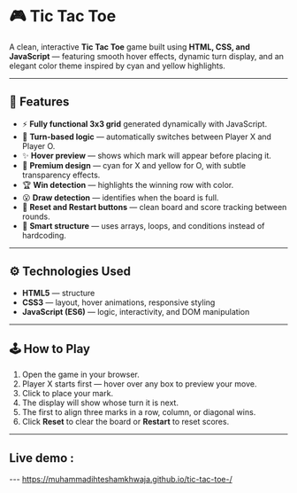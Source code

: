 # 🎮 Tic Tac Toe

A clean, interactive **Tic Tac Toe** game built using **HTML, CSS, and JavaScript** — featuring smooth hover effects, dynamic turn display, and an elegant color theme inspired by cyan and yellow highlights.

---

## 🧩 Features

- ⚡ **Fully functional 3x3 grid** generated dynamically with JavaScript.  
- 🔁 **Turn-based logic** — automatically switches between Player X and Player O.  
- ✨ **Hover preview** — shows which mark will appear before placing it.  
- 🎨 **Premium design** — cyan for X and yellow for O, with subtle transparency effects.  
- 🏆 **Win detection** — highlights the winning row with color.  
- 😮 **Draw detection** — identifies when the board is full.  
- 🔄 **Reset and Restart buttons** — clean board and score tracking between rounds.  
- 🧠 **Smart structure** — uses arrays, loops, and conditions instead of hardcoding.

---

## ⚙️ Technologies Used

- **HTML5** — structure  
- **CSS3** — layout, hover animations, responsive styling  
- **JavaScript (ES6)** — logic, interactivity, and DOM manipulation  

---

## 🕹️ How to Play

1. Open the game in your browser.  
2. Player X starts first — hover over any box to preview your move.  
3. Click to place your mark.  
4. The display will show whose turn it is next.  
5. The first to align three marks in a row, column, or diagonal wins.  
6. Click **Reset** to clear the board or **Restart** to reset scores.

---


## Live demo : 
---   https://muhammadihteshamkhwaja.github.io/tic-tac-toe-/
